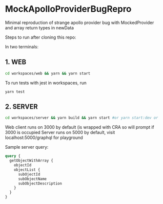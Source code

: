 # MockApolloProviderBugRepro
Minimal reproduction of strange apollo provider bug with MockedProvider and array return types in newData

Steps to run after cloning this repo:

In two terminals:

## 1. WEB

``` bash
cd workspaces/web && yarn && yarn start
```
To run tests with jest in workspaces, run 
```
yarn test
```

## 2. SERVER

``` bash
cd workspaces/server && yarn build && yarn start #or yarn start:dev or nodemon
```

Web client runs on 3000 by default (is wrapped with CRA so will prompt if 3000 is occupied
Server runs on 5000 by default, visit localhost:5000/graphql for playground

Sample server query:

``` graphql
query {
  getObjectWithArray {
    objectId
    objectList {
      subOjectId
      subObjectName
      subObjectDescription
    }
  }
}
```
